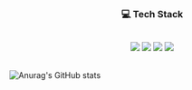 <!--
### 👋 Hi, I’m hyunjin Choi

- 👀 I’m interested in ...
- 🌱 I’m currently learning flutter and programming languages(C, python, Java)
- 📫 How to reach me zn9852@naver.com

- 💞️ I’m looking to collaborate on ...
- 🔭 I’m currently working on ...

<a href="https://www.python.org/" target="_blank"><img src="https://img.shields.io/badge/Python-3776AB?style=flat-square&logo=Python&logoColor=white"/></a>
<a href="https://ko.wikipedia.org/wiki/C_(%ED%94%84%EB%A1%9C%EA%B7%B8%EB%9E%98%EB%B0%8D_%EC%96%B8%EC%96%B4)" target="_blank"><img src="https://img.shields.io/badge/C-A8B9CC?style=flat-square&logo=C&logoColor=white"/></a>
<a href="https://flutter.dev/" target="_blank"><img src="https://img.shields.io/badge/MySQL-CC2927?style=flat-square&logo=MySQL&logoColor=white"/></a>
</pre>

![Anurag's GitHub stats](https://github-readme-stats.vercel.app/api?username=yujin37&theme=default&show_icons=true)

-->

<div align = "center">

<!-- [![Hits](https://hits.seeyoufarm.com/api/count/incr/badge.svg?url=https%3A%2F%2Fgithub.com%2Fchajuhui123&count_bg=%23FFD5D5&title_bg=%23FF7575&icon=&icon_color=%23E7E7E7&title=VISIT&edge_flat=false)](https://hits.seeyoufarm.com)

[![Gmail Badge](https://img.shields.io/badge/Naver-darkgreen?style=flat-square&logo=Naver&logoColor=white&link=zn9852@naver.com)](mailto:zn9852@naver.com)
[![Blog Badge](https://img.shields.io/badge/-TechBlog-purple?style=flat-square&logo=tistory&logoColor=white&link=https://hyun-jin.tistory.com/)](https://hyun-jin.tistory.com/)
 -->
 
<h3>💻 Tech Stack</h3>

<br>
<img src="https://img.shields.io/badge/Python-3776AB?style=flat-square&logo=Python&logoColor=white"/>
<img src="https://img.shields.io/badge/flutter-02569B?style=flat-square&logo=flutter&logoColor=white"/>
<img src="https://img.shields.io/badge/C-A8B9CC?style=flat-square&logo=C&logoColor=white"/>
<img src="https://img.shields.io/badge/Java-007396?style=flat-square&logo=Java&logoColor=white"/>
</div>

<br/>

![Anurag's GitHub stats](https://github-readme-stats.vercel.app/api?username=hyunjin-C&show_icons=true)
